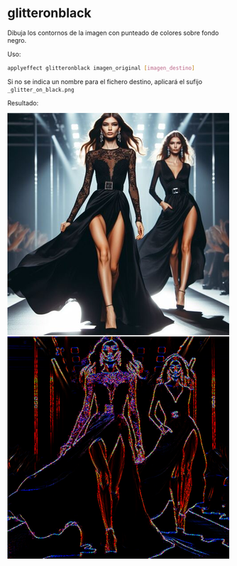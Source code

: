 # glitteronblack

Dibuja los contornos de la imagen con punteado de colores sobre fondo negro.

Uso:

``` sh
applyeffect glitteronblack imagen_original [imagen_destino]
```

Si no se indica un nombre para el fichero destino, aplicará el sufijo `_glitter_on_black.png`

Resultado:

![imagen original](../../images/image.jpg)
![glitteronblack](../../images/image_glitter_on_black.png)
